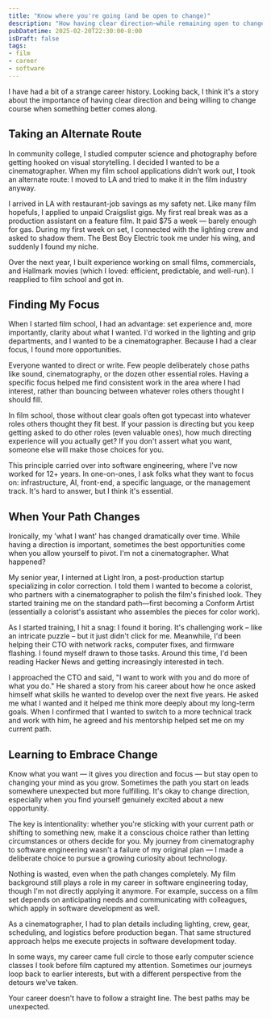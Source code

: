 ```yaml
---
title: "Know where you're going (and be open to change)" 
description: "How having clear direction—while remaining open to change—shaped my journey from film school to software engineering, and why both focus and flexibility matter in any career."
pubDatetime: 2025-02-20T22:30:00-8:00 
isDraft: false
tags:
- film 
- career 
- software
---
```


I have had a bit of a strange career history. Looking back, I think it's a story about the importance of having clear direction and being willing to change course when something better comes along.

## Taking an Alternate Route

In community college, I studied computer science and photography before getting
hooked on visual storytelling. I decided I wanted to be a cinematographer. When
my film school applications didn’t work out, I took
an alternate route: I moved to LA and tried to make it in the film industry
anyway.

I arrived in LA with restaurant-job savings as my safety net. Like many film
hopefuls, I applied to unpaid Craigslist gigs. My first real break was as a
production assistant on a feature film. It paid $75 a week — barely enough for
gas. During my first week on set, I connected with the lighting crew and asked
to shadow them. The Best Boy Electric took me under his wing, and suddenly I
found my niche.

Over the next year, I built experience working on small films, commercials, and
Hallmark movies (which I loved: efficient, predictable, and well-run). I
reapplied to film school and got in.

## Finding My Focus

When I started film school, I had an advantage: set experience and, more
importantly, clarity about what I wanted. I'd worked in the lighting and grip
departments, and I wanted to be a cinematographer. Because I had a clear focus,
I found more opportunities.

Everyone wanted to direct or write. Few people deliberately chose paths like
sound, cinematography, or the dozen other essential roles. Having a specific
focus helped me find consistent work in the area where I had interest, rather
than bouncing between whatever roles others thought I should fill.

In film school, those without clear goals often got typecast into whatever roles
others thought they fit best. If your passion is directing but you keep getting
asked to do other roles (even valuable ones), how much directing experience will
you actually get? If you don't assert what you want, someone else will make
those choices for you.

This principle carried over into software engineering, where I've now worked for
12+ years. In one-on-ones, I ask folks what they want to focus on:
infrastructure, AI, front-end, a specific language, or the management track.
It's hard to answer, but I think it's essential.


## When Your Path Changes

Ironically, my 'what I want' has changed dramatically over time. While
having a direction is important, sometimes the best opportunities come when you
allow yourself to pivot. I'm not a cinematographer. What happened? 

My senior year, I interned at Light Iron, a post-production startup specializing
in color correction. I told them I wanted to become a colorist, who partners
with a cinematographer to polish the film's finished look. They started training
me on the standard path—first becoming a Conform Artist (essentially a
colorist's assistant who assembles the pieces for color work).

As I started training, I hit a snag: I found it boring. It's challenging work –
like an intricate puzzle – but it just didn't click for me. Meanwhile, I'd been
helping their CTO with network racks, computer fixes, and firmware flashing. I
found myself drawn to those tasks. Around this time, I'd been reading Hacker
News and getting increasingly interested in tech. 

I approached the CTO and said, "I want to work with you and do more of what you
do." He shared a story from his career about how he once asked himself what
skills he wanted to develop over the next five years.  He asked me what I wanted
and it helped me think more deeply about my long-term goals.
When I confirmed that I wanted to switch to a more technical track and
work with him, he agreed and his mentorship helped set me on my current path.

## Learning to Embrace Change

Know what you want — it gives you direction and focus — but stay open to
changing your mind as you grow. Sometimes the path you start on leads somewhere
unexpected but more fulfilling. It's okay to change direction, especially when
you find yourself genuinely excited about a new opportunity.

The key is intentionality: whether you're sticking with your current path or
shifting to something new, make it a conscious choice rather than letting
circumstances or others decide for you. My journey from cinematography to
software engineering wasn't a failure of my original plan — I made a deliberate
choice to pursue a growing curiosity about technology.

Nothing is wasted, even when the path changes completely.  My film background
still plays a role in my career in software engineering today, though I'm not
directly applying it anymore. For example, success on a film set depends on
anticipating needs and communicating with colleagues, which apply in software
development as well. 

As a cinematographer, I had to plan details including lighting, crew, gear,
scheduling, and logistics before production began.  That same structured
approach helps me execute projects in software development today.

In some ways, my career came full circle to those early computer science classes
I took before film captured my attention. Sometimes our journeys loop back to
earlier interests, but with a different perspective from the detours we've taken.

Your career doesn't have to follow a straight line. The best paths may be
unexpected.